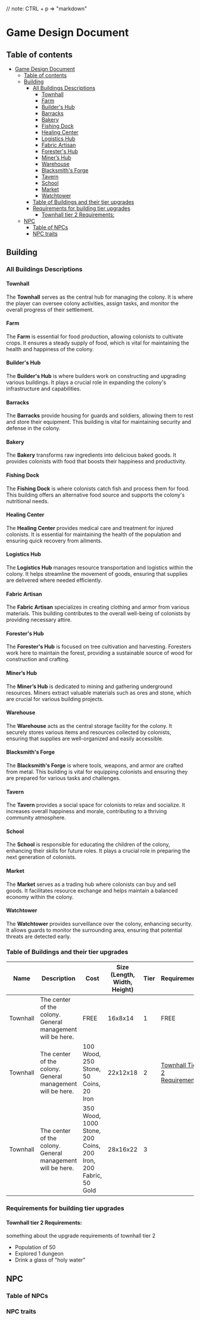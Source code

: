 // note: CTRL + p => "markdown"
# Game Design Document

## Table of contents
- [Game Design Document](#game-design-document)
  - [Table of contents](#table-of-contents)
  - [Building](#building)
    - [All Buildings Descriptions](#all-buildings-descriptions)
      - [Townhall](#townhall)
      - [Farm](#farm)
      - [Builder's Hub](#builders-hub)
      - [Barracks](#barracks)
      - [Bakery](#bakery)
      - [Fishing Dock](#fishing-dock)
      - [Healing Center](#healing-center)
      - [Logistics Hub](#logistics-hub)
      - [Fabric Artisan](#fabric-artisan)
      - [Forester's Hub](#foresters-hub)
      - [Miner’s Hub](#miners-hub)
      - [Warehouse](#warehouse)
      - [Blacksmith's Forge](#blacksmiths-forge)
      - [Tavern](#tavern)
      - [School](#school)
      - [Market](#market)
      - [Watchtower](#watchtower)
    - [Table of Buildings and their tier upgrades](#table-of-buildings-and-their-tier-upgrades)
    - [Requirements for building tier upgrades](#requirements-for-building-tier-upgrades)
      - [Townhall tier 2 Requirements:](#townhall-tier-2-requirements)
  - [NPC](#npc)
    - [Table of NPCs](#table-of-npcs)
    - [NPC traits](#npc-traits)

## Building

### All Buildings Descriptions

#### Townhall
The **Townhall** serves as the central hub for managing the colony. It is where the player can oversee colony activities, assign tasks, and monitor the overall progress of their settlement.

#### Farm
The **Farm** is essential for food production, allowing colonists to cultivate crops. It ensures a steady supply of food, which is vital for maintaining the health and happiness of the colony.

#### Builder's Hub
The **Builder's Hub** is where builders work on constructing and upgrading various buildings. It plays a crucial role in expanding the colony's infrastructure and capabilities.

#### Barracks
The **Barracks** provide housing for guards and soldiers, allowing them to rest and store their equipment. This building is vital for maintaining security and defense in the colony.

#### Bakery
The **Bakery** transforms raw ingredients into delicious baked goods. It provides colonists with food that boosts their happiness and productivity.

#### Fishing Dock
The **Fishing Dock** is where colonists catch fish and process them for food. This building offers an alternative food source and supports the colony's nutritional needs.

#### Healing Center
The **Healing Center** provides medical care and treatment for injured colonists. It is essential for maintaining the health of the population and ensuring quick recovery from ailments.

#### Logistics Hub
The **Logistics Hub** manages resource transportation and logistics within the colony. It helps streamline the movement of goods, ensuring that supplies are delivered where needed efficiently.

#### Fabric Artisan
The **Fabric Artisan** specializes in creating clothing and armor from various materials. This building contributes to the overall well-being of colonists by providing necessary attire.

#### Forester's Hub
The **Forester's Hub** is focused on tree cultivation and harvesting. Foresters work here to maintain the forest, providing a sustainable source of wood for construction and crafting.

#### Miner’s Hub
The **Miner’s Hub** is dedicated to mining and gathering underground resources. Miners extract valuable materials such as ores and stone, which are crucial for various building projects.

#### Warehouse
The **Warehouse** acts as the central storage facility for the colony. It securely stores various items and resources collected by colonists, ensuring that supplies are well-organized and easily accessible.

#### Blacksmith's Forge
The **Blacksmith's Forge** is where tools, weapons, and armor are crafted from metal. This building is vital for equipping colonists and ensuring they are prepared for various tasks and challenges.

#### Tavern
The **Tavern** provides a social space for colonists to relax and socialize. It increases overall happiness and morale, contributing to a thriving community atmosphere.

#### School
The **School** is responsible for educating the children of the colony, enhancing their skills for future roles. It plays a crucial role in preparing the next generation of colonists.

#### Market
The **Market** serves as a trading hub where colonists can buy and sell goods. It facilitates resource exchange and helps maintain a balanced economy within the colony.

#### Watchtower
The **Watchtower** provides surveillance over the colony, enhancing security. It allows guards to monitor the surrounding area, ensuring that potential threats are detected early.


### Table of Buildings and their tier upgrades

| Name      | Description                                                | Cost                                                           | Size (Length, Width, Height) | Tier | Requirements |
|-----------|------------------------------------------------------------|----------------------------------------------------------------|------------------------------|------|--------------|
| Townhall  | The center of the colony. General management will be here.  | FREE                                                           | 16x8x14                      | 1    | FREE          |
| Townhall  | The center of the colony. General management will be here.  | 100 Wood, 250 Stone, 50 Coins, 20 Iron                         | 22x12x18                     | 2    | [Townhall Tier 2 Requirements](#townhall-tier-2-requirements)
| Townhall  | The center of the colony. General management will be here.  | 350 Wood, 1000 Stone, 200 Coins, 200 Iron, 200 Fabric, 50 Gold | 28x16x22                     | 3    |

### Requirements for building tier upgrades 

#### Townhall tier 2 Requirements:
something about the upgrade requirements of townhall tier 2
- Population of 50
- Explored 1 dungeon
- Drink a glass of "holy water"


## NPC

### Table of NPCs


### NPC traits 